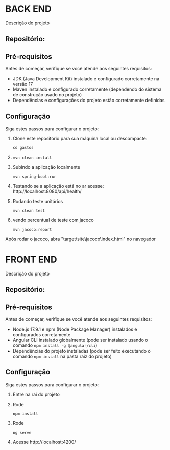 # BACK END

Descrição do projeto

## Repositório:

## Pré-requisitos

Antes de começar, verifique se você atende aos seguintes requisitos:

- JDK (Java Development Kit) instalado e configurado corretamente na versão 17
- Maven instalado e configurado corretamente (dependendo do sistema de construção usado no projeto)
- Dependências e configurações do projeto estão corretamente definidas

## Configuração

Siga estes passos para configurar o projeto:

1. Clone este repositório para sua máquina local ou descompacte:

   ```shell
   cd gastos

2. 
    ```shell
    mvn clean install  

3. Subindo a aplicação localmente
    ```shell
    mvn spring-boot:run   

4. Testando se a aplicação está no ar
    acesse: http://localhost:8080/api/health/

5. Rodando teste unitários
    ```shell
    mvn clean test

6. vendo percentual de teste com jacoco
    ```shell
    mvn jacoco:report    

Após rodar o jacoco, abra "target\site\jacoco\index.html" no navegador


# FRONT END

Descrição do projeto

## Repositório:

## Pré-requisitos

Antes de começar, verifique se você atende aos seguintes requisitos:

- Node.js 17.9.1 e npm (Node Package Manager) instalados e configurados corretamente
- Angular CLI instalado globalmente (pode ser instalado usando o comando `npm install -g @angular/cli`)
- Dependências do projeto instaladas (pode ser feito executando o comando `npm install` na pasta raiz do projeto)

## Configuração

Siga estes passos para configurar o projeto:

1. Entre na rai do projeto

2. Rode
    ```shell
    npm install

3. Rode 
    ```shell
    ng serve
    
4. Acesse
    http://localhost:4200/